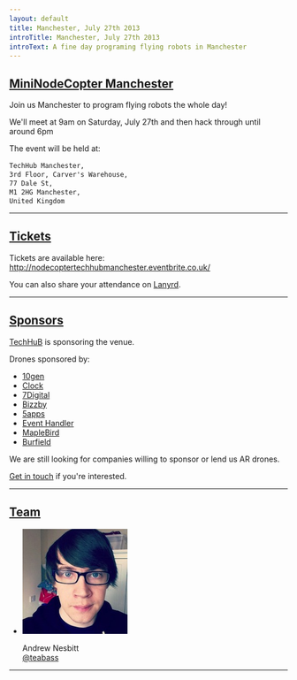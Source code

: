 ```yaml
---
layout: default
title: Manchester, July 27th 2013
introTitle: Manchester, July 27th 2013
introText: A fine day programing flying robots in Manchester
---
```


<h2 id="intro"><a href="#intro">MiniNodeCopter Manchester</a></h2>

Join us Manchester to program flying robots the whole day!

We'll meet at 9am on Saturday, July 27th and then hack through until around 6pm

The event will be held at:

```
TechHub Manchester,
3rd Floor, Carver's Warehouse,
77 Dale St,
M1 2HG Manchester,
United Kingdom 
```

<hr>

<h2 id="tickets"><a href="#tickets">Tickets</a></h2>

Tickets are available here: <http://nodecoptertechhubmanchester.eventbrite.co.uk/>

<p>You can also share your attendance on <a href='http://lanyrd.com/2013/nodecopter-manchester'>Lanyrd</a>.</p>

<hr>

<h2 id="sponsors"><a href="#sponsors">Sponsors</a></h2>

[TechHuB](http://manchester.techhub.com/) is sponsoring the venue.

Drones sponsored by:

<ul>
  <li><a href="http://www.10gen.com/">10gen</a></li>
  <li><a href="http://clock.co.uk/">Clock</a></li>
  <li><a href="http://www.7digital.com/">7Digital</a></li>
  <li><a href="http://www.bizzby.com/">Bizzby</a></li>
  <li><a href='https://5apps.com'>5apps</a></li>
  <li><a href='http://eventhandler.co.uk/'>Event Handler</a></li>
  <li><a href='http://www.maplebird.com/'>MapleBird</a></li>
  <li><a href='http://burfieldcreative.co.uk/'>Burfield</a></li>
</ul>

We are still looking for companies willing to sponsor or lend us AR drones.

<a href="mailto:andrewnez@gmail.com">Get in touch</a> if you're interested.

<hr>

<h2 id="team"><a href="#team">Team</a></h2>

<ul class="team">
  <li>
    <img src="/img/team/andrew_nesbitt.jpg">
    <p>
      Andrew Nesbitt<br>
      <a href="https://twitter.com/teabass">@teabass</a>
    </p>
  </li>
</ul>

<hr>
